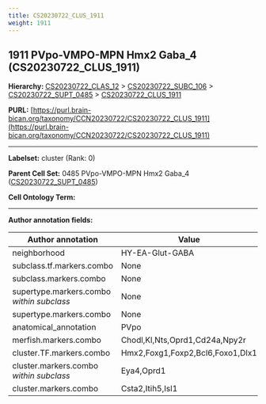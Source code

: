 ```yaml
---
title: CS20230722_CLUS_1911
weight: 1911
---
```

## 1911 PVpo-VMPO-MPN Hmx2 Gaba_4 (CS20230722_CLUS_1911)
<b>Hierarchy: </b>
[CS20230722_CLAS_12](../CS20230722_CLAS_12) >
[CS20230722_SUBC_106](../CS20230722_SUBC_106) >
[CS20230722_SUPT_0485](../CS20230722_SUPT_0485) >
[CS20230722_CLUS_1911](../CS20230722_CLUS_1911)

**PURL:** [https://purl.brain-bican.org/taxonomy/CCN20230722/CS20230722_CLUS_1911](https://purl.brain-bican.org/taxonomy/CCN20230722/CS20230722_CLUS_1911)

---


**Labelset:** cluster (Rank: 0)

**Parent Cell Set:** 0485 PVpo-VMPO-MPN Hmx2 Gaba_4 ([CS20230722_SUPT_0485](../CS20230722_SUPT_0485))



**Cell Ontology Term:** 

[MARKER GENES.]: #


---

[TRANSFERRED ANNOTATIONS.]: #


[AUTHOR ANNOTATION FIELDS.]: #


**Author annotation fields:**

| Author annotation | Value |
|-------------------|-------|
|neighborhood|HY-EA-Glut-GABA|
|subclass.tf.markers.combo|None|
|subclass.markers.combo|None|
|supertype.markers.combo _within subclass_|None|
|supertype.markers.combo|None|
|anatomical_annotation|PVpo|
|merfish.markers.combo|Chodl,Kl,Nts,Oprd1,Cd24a,Npy2r|
|cluster.TF.markers.combo|Hmx2,Foxg1,Foxp2,Bcl6,Foxo1,Dlx1|
|cluster.markers.combo _within subclass_|Eya4,Oprd1|
|cluster.markers.combo|Csta2,Itih5,Isl1|
